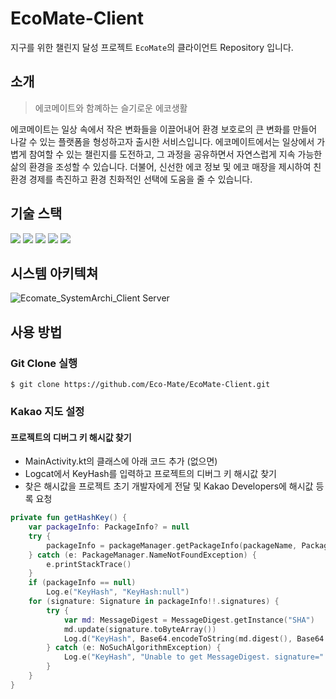 # EcoMate-Client
지구를 위한 챌린지 달성 프로젝트 `EcoMate`의 클라이언트 Repository 입니다.
## 소개
> 에코메이트와 함꼐하는 슬기로운 에코생활

에코메이트는 일상 속에서 작은 변화들을 이끌어내어 환경 보호로의 큰 변화를 만들어 나갈 수 있는 플랫폼을 형성하고자 출시한 서비스입니다.
에코메이트에서는 일상에서 가볍게 참여할 수 있는 챌린지를 도전하고, 그 과정을 공유하면서 자연스럽게 지속 가능한 삶의 환경을 조성할 수 있습니다. 더불어, 신선한 에코 정보 및 에코 매장을 제시하여 친환경 경제를 촉진하고 환경 친화적인 선택에 도움을 줄 수 있습니다.

## 기술 스택

<img src="https://img.shields.io/badge/Kotlin-7F52FF?style=for-the-badge&logo=Kotlin&logoColor=white"> <img src="https://img.shields.io/badge/Android Studio-3DDC84?style=for-the-badge&logo=Android Studio&logoColor=white"> <img src="https://img.shields.io/badge/Retrofit-D20A0A?style=for-the-badge&logoColor=white"> <img src="https://img.shields.io/badge/OkHttp-2C5BB4?style=for-the-badge&logoColor=white"> <img src="https://img.shields.io/badge/Glide-007054?style=for-the-badge&logoColor=white">

## 시스템 아키텍쳐
![Ecomate_SystemArchi_Client Server](https://github.com/Eco-Mate/.github/assets/75007765/6d28c739-8457-48ca-82f6-7edf9b11c09e)

## 사용 방법

### Git Clone 실행
```shell
$ git clone https://github.com/Eco-Mate/EcoMate-Client.git
```

### Kakao 지도 설정

#### 프로젝트의 디버그 키 해시값 찾기
- MainActivity.kt의 클래스에 아래 코드 추가 (없으면)
- Logcat에서 KeyHash를 입력하고 프로젝트의 디버그 키 해시값 찾기
- 찾은 해시값을 프로젝트 초기 개발자에게 전달 및 Kakao Developers에 해시값 등록 요청
```kotlin
private fun getHashKey() {
    var packageInfo: PackageInfo? = null
    try {
        packageInfo = packageManager.getPackageInfo(packageName, PackageManager.GET_SIGNATURES)
    } catch (e: PackageManager.NameNotFoundException) {
        e.printStackTrace()
    }
    if (packageInfo == null)
        Log.e("KeyHash", "KeyHash:null")
    for (signature: Signature in packageInfo!!.signatures) {
        try {
            var md: MessageDigest = MessageDigest.getInstance("SHA")
            md.update(signature.toByteArray())
            Log.d("KeyHash", Base64.encodeToString(md.digest(), Base64.DEFAULT))
        } catch (e: NoSuchAlgorithmException) {
            Log.e("KeyHash", "Unable to get MessageDigest. signature=" + signature, e)
        }
    }
}
```
